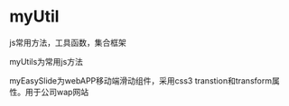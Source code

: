 # myUtil
js常用方法，工具函数，集合框架  

myUtils为常用js方法  

myEasySlide为webAPP移动端滑动组件，采用css3 transtion和transform属性。用于公司wap网站


